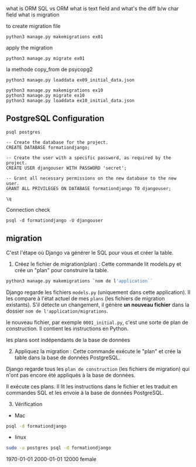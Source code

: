 

what is ORM
SQL vs ORM
what is text field and what's the diff b/w char field
what is migration

to create migration file
```
python3 manage.py makemigrations ex01
```

apply the migration
```
python3 manage.py migrate ex01
```

la methode copy_from de psycopg2


```
python3 manage.py loaddata ex09_initial_data.json
```

```
python3 manage.py makemigrations ex10
python3 manage.py migrate ex10
python3 manage.py loaddata ex10_initial_data.json
```


## PostgreSQL Configuration
```
psql postgres
```

```
-- Create the database for the project.
CREATE DATABASE formationdjango;

-- Create the user with a specific password, as required by the project.
CREATE USER djangouser WITH PASSWORD 'secret';

-- Grant all necessary permissions on the new database to the new user.
GRANT ALL PRIVILEGES ON DATABASE formationdjango TO djangouser;
```

```
\q
```

Connection check
```
psql -d formationdjango -U djangouser
```

## migration
C'est l'étape où Django va générer le SQL pour vous et créer la table.

1. Créez le fichier de migration(plan) : Cette commande lit models.py et crée un "plan" pour construire la table.
```sh
python3 manage.py makemigrations `nom de l'application``
```

Django regarde les fichiers `models.py` (uniquement dans cette application). Il les compare à l'état actuel de mes `plans` (les fichiers de migration existants). S'il détecte un changement, il génère **un nouveau fichier** dans la dossier `nom de l'application/migrations`.

le nouveau fichier, par exemple `0001_initial.py`, c'est une sorte de plan de construction. Il contient les instructions en Python.

les plans sont indépendants de la base de données

2. Appliquez la migration : Cette commande exécute le "plan" et crée la table dans la base de données PostgreSQL.

Django regarde tous les `plan de construction` (les fichiers de migration) qui n'ont pas encore été appliqués à la base de données.

Il exécute ces plans. Il lit les instructions dans le fichier et les traduit en commandes SQL et les envoie à la base de données PostgreSQL.


3. Vérification

- Mac
```sh
psql -d formationdjango
```

- linux
```sh
sudo -u postgres psql -d formationdjango
```


1970-01-01
2000-01-01
12000
female